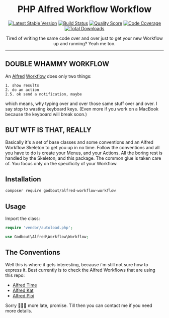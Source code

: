 <h1 align="center">PHP Alfred Workflow Workflow</h1>

<p align="center">
    <a href="https://packagist.org/packages/godbout/alfred-workflow-workflow"><img src="https://poser.pugx.org/godbout/alfred-workflow-workflow/v/stable" alt="Latest Stable Version"></a>
    <a href="https://travis-ci.com/godbout/alfred-workflow-workflow"><img src="https://img.shields.io/travis/com/godbout/alfred-workflow-workflow/master.svg" alt="Build Status"></a>
    <a href="https://scrutinizer-ci.com/g/godbout/alfred-workflow-workflow"><img src="https://img.shields.io/scrutinizer/g/godbout/alfred-workflow-workflow.svg" alt="Quality Score"></a>
    <a href="https://scrutinizer-ci.com/g/godbout/alfred-workflow-workflow"><img src="https://scrutinizer-ci.com/g/godbout/alfred-workflow-workflow/badges/coverage.png?b=master" alt="Code Coverage"></a>
    <a href="https://packagist.org/packages/godbout/alfred-workflow-workflow"><img src="https://poser.pugx.org/godbout/alfred-workflow-workflow/downloads" alt="Total Downloads"></a>
</p>

<p align="center">
    Tired of writing the same code over and over just to get your new Workflow up and running? Yeah me too.
</p>

___

## DOUBLE WHAMMY WORKFLOW

An [Alfred](https://alfredapp.com/) [Workflow](https://www.alfredapp.com/workflows/) does only two things: 

    1. show results  
    2. do an action  
    2.5. ok send a notification, maybe

which means, why typing over and over those same stuff over and over. I say stop to wasting keyboard keys. (Even more if you work on a MacBook because the keyboard will break soon.)

## BUT WTF IS THAT, REALLY

Basically it's a set of base classes and some conventions and an Alfred Workflow Skeleton to get you up in no time. Follow the conventions and all you have to do is create your Menus, and your Actions. All the boring rest is handled by the Skeleton, and this package. The common glue is taken care of. You focus only on the specificity of your Workflow.

## Installation

```bash
composer require godbout/alfred-workflow-workflow
```

## Usage

Import the class:

```php
require 'vendor/autoload.php';

use Godbout\Alfred\Workflow\Workflow;
```

## The Conventions

Well this is where it gets interesting, because i'm still not sure how to express it. Best currently is to check the Alfred Workflows that are using this repo:

* [Alfred Time](https://github.com/godbout/alfred-time)
* [Alfred Kat](https://github.com/godbout/alfred-kat)
* [Alfred Ploi](https://github.com/godbout/alfred-ploi)

Sorry 🥺️🥺️🥺️ more late, promise. Till then you can contact me if you need more details.

